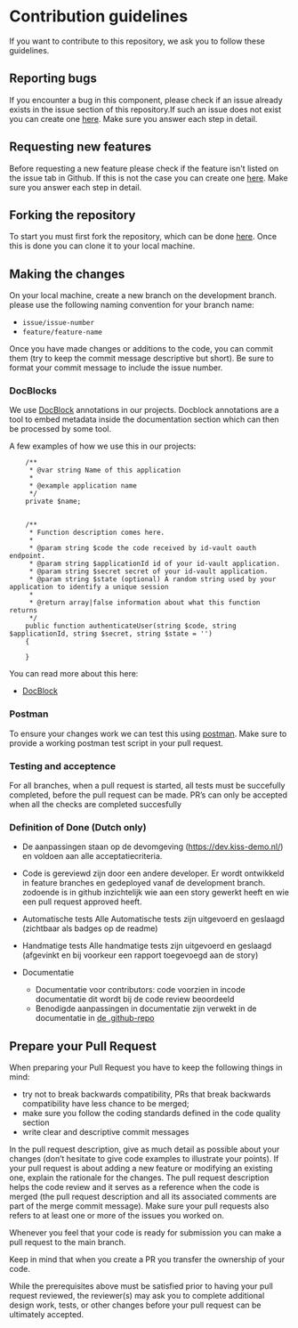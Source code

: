 # Contribution guidelines

If you want to contribute to this repository, we ask you to follow these guidelines.

## Reporting bugs
If you encounter a bug in this component, please check if an issue already exists in the issue section of this repository.If such an issue does not exist you can create one [here](/../../issues/new?assignees=&labels=&template=bug_report.md&title=). 
Make sure you answer each step in detail.

## Requesting new features
Before requesting a new feature please check if the feature isn't listed on the issue tab in Github. If this is not the case you can create one [here](/../../issues/new?assignees=&labels=&template=feature_request.md&title=). Make sure you answer each step in detail.

## Forking the repository
To start you must first fork the repository, which can be done [here](/../../fork).
Once this is done you can clone it to your local machine.

## Making the changes
On your local machine, create a new branch on the development branch.
please use the following naming convention for your branch name:
- `issue/issue-number`
- `feature/feature-name`

Once you have made changes or additions to the code, you can commit them (try to keep the commit message descriptive but short). 
Be sure to format your commit message to include the issue number.

### DocBlocks
We use [DocBlock](https://en.wikipedia.org/wiki/Docblock) annotations in our projects.
Docblock annotations are a tool to embed metadata inside the documentation section which can then be processed by some tool.

A few examples of how we use this in our projects:

```vue
    /**
     * @var string Name of this application
     *
     * @example application name
     */
    private $name;


    /**
     * Function description comes here.
     *
     * @param string $code the code received by id-vault oauth endpoint.
     * @param string $applicationId id of your id-vault application.
     * @param string $secret secret of your id-vault application.
     * @param string $state (optional) A random string used by your application to identify a unique session
     *
     * @return array|false information about what this function returns
     */
    public function authenticateUser(string $code, string $applicationId, string $secret, string $state = '')
    {

    }
```

You can read more about this here:
- [DocBlock](https://en.wikipedia.org/wiki/Docblock)

### Postman
To ensure your changes work we can test this using [postman](https://www.postman.com/).
Make sure to provide a working postman test script in your pull request.

### Testing and acceptence
For all branches, when a pull request is started, all tests must be succefully completed, before the pull request can be made. 
PR’s can only be accepted when all the  checks are completed succesfully


### Definition of Done (Dutch only)

- De aanpassingen staan op de devomgeving (https://dev.kiss-demo.nl/) en voldoen aan alle acceptatiecriteria.

- Code is gereviewd zijn door een andere developer.
  Er wordt ontwikkeld in feature branches en gedeployed vanaf de development branch. zodoende is in github inzichtelijk wie aan een story gewerkt heeft en wie een pull request approved heeft.

- Automatische tests
  Alle Automatische tests zijn uitgevoerd en geslaagd (zichtbaar als badges op de readme)


- Handmatige tests
  Alle handmatige tests zijn uitgevoerd en geslaagd (afgevinkt en bij voorkeur een rapport toegevoegd aan de story)


- Documentatie
  - Documentatie voor contributors: code voorzien in incode documentatie dit wordt bij de code review beoordeeld
  - Benodigde aanpassingen in documentatie zijn verwekt in de documentatie in [de .github-repo](https://github.com/Klantinteractie-Servicesysteem/.github/tree/main/docs)




## Prepare your Pull Request

When preparing your Pull Request you have to keep the following things in mind:
- try not to break backwards compatibility, PRs that break backwards compatibility have less chance to be merged;
- make sure you follow the coding standards defined in the code quality section
- write clear and descriptive commit messages

In the pull request description, give as much detail as possible about your changes (don’t hesitate to give code examples to illustrate your points). If your pull request is about adding a new feature or modifying an existing one, explain the rationale for the changes. The pull request description helps the code review and it serves as a reference when the code is merged (the pull request description and all its associated comments are part of the merge commit message).
Make sure your pull requests also refers to at least one or more of the issues you worked on.

Whenever you feel that your code is ready for submission you can make a pull request to the main branch.

Keep in mind that when you create a PR you transfer the ownership of your code.

While the prerequisites above must be satisfied prior to having your pull request reviewed, the reviewer(s) may ask you to complete additional design work, tests, or other changes before your pull request can be ultimately accepted.
